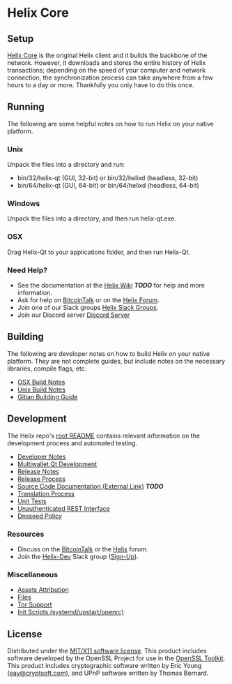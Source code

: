 Helix Core
=====================

Setup
---------------------
[Helix Core](http://helix.org/wallet) is the original Helix client and it builds the backbone of the network. However, it downloads and stores the entire history of Helix transactions; depending on the speed of your computer and network connection, the synchronization process can take anywhere from a few hours to a day or more. Thankfully you only have to do this once.

Running
---------------------
The following are some helpful notes on how to run Helix on your native platform.

### Unix

Unpack the files into a directory and run:

- bin/32/helix-qt (GUI, 32-bit) or bin/32/helixd (headless, 32-bit)
- bin/64/helix-qt (GUI, 64-bit) or bin/64/helixd (headless, 64-bit)

### Windows

Unpack the files into a directory, and then run helix-qt.exe.

### OSX

Drag Helix-Qt to your applications folder, and then run Helix-Qt.

### Need Help?

* See the documentation at the [Helix Wiki](https://en.bitcoin.it/wiki/Main_Page) ***TODO***
for help and more information.
* Ask for help on [BitcoinTalk](https://bitcointalk.org/index.php?topic=1262920.0) or on the [Helix Forum](http://forum.helix.org/).
* Join one of our Slack groups [Helix Slack Groups](https://helix.org/slack-logins/).
* Join our Discord server [Discord Server](https://discord.gg/dTRhamf)

Building
---------------------
The following are developer notes on how to build Helix on your native platform. They are not complete guides, but include notes on the necessary libraries, compile flags, etc.

- [OSX Build Notes](build-osx.md)
- [Unix Build Notes](build-unix.md)
- [Gitian Building Guide](gitian-building.md)

Development
---------------------
The Helix repo's [root README](https://github.com/helixproject/Helix/blob/master/README.md) contains relevant information on the development process and automated testing.

- [Developer Notes](developer-notes.md)
- [Multiwallet Qt Development](multiwallet-qt.md)
- [Release Notes](release-notes.md)
- [Release Process](release-process.md)
- [Source Code Documentation (External Link)](https://dev.visucore.com/bitcoin/doxygen/) ***TODO***
- [Translation Process](translation_process.md)
- [Unit Tests](unit-tests.md)
- [Unauthenticated REST Interface](REST-interface.md)
- [Dnsseed Policy](dnsseed-policy.md)

### Resources

* Discuss on the [BitcoinTalk](https://bitcointalk.org/index.php?topic=1262920.0) or the [Helix](http://forum.helix.org/) forum.
* Join the [Helix-Dev](https://helix-dev.slack.com/) Slack group ([Sign-Up](https://helix-dev.herokuapp.com/)).

### Miscellaneous
- [Assets Attribution](assets-attribution.md)
- [Files](files.md)
- [Tor Support](tor.md)
- [Init Scripts (systemd/upstart/openrc)](init.md)

License
---------------------
Distributed under the [MIT/X11 software license](http://www.opensource.org/licenses/mit-license.php).
This product includes software developed by the OpenSSL Project for use in the [OpenSSL Toolkit](https://www.openssl.org/). This product includes
cryptographic software written by Eric Young ([eay@cryptsoft.com](mailto:eay@cryptsoft.com)), and UPnP software written by Thomas Bernard.
